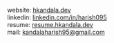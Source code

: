 website: [hkandala.dev](https://hkandala.dev)<br/>
linkedin: [linkedin.com/in/harish095](https://www.linkedin.com/in/harish095)<br/>
resume: [resume.hkandala.dev](https://resume.hkandala.dev)<br/>
mail: [kandalaharish95@gmail.com](mailto:kandalaharish95@gmail.com)<br/>
